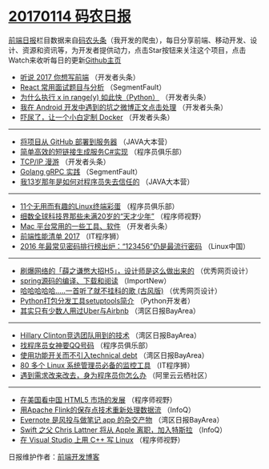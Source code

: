 # [20170114 码农日报](https://toutiao.qdkfweb.cn/date/2017/01/14)

[前端日报](https://qdkfweb.cn/c/news)栏目数据来自[码农头条](https://toutiao.qdkfweb.cn/)（我开发的爬虫），每日分享前端、移动开发、设计、资源和资讯等，为开发者提供动力，点击Star按钮来关注这个项目，点击Watch来收听每日的更新[Github主页](https://github.com/kujian/frontendDaily)
* [听说 2017 你想写前端](https://toutiao.qdkfweb.cn/21520.html) （开发者头条）
* [React 常用面试题目与分析](https://toutiao.qdkfweb.cn/21526.html) （SegmentFault）
* [为什么执行 x in range(y) 如此快（Python）](https://toutiao.qdkfweb.cn/21522.html) （开发者头条）
* [我在 Android 开发中遇到的坑之微博正文点击处理](https://toutiao.qdkfweb.cn/21517.html) （开发者头条）
* [吓尿了，让一个小白定制 Docker](https://toutiao.qdkfweb.cn/21523.html) （开发者头条）

***
* [将项目从 GitHub 部署到服务器](https://toutiao.qdkfweb.cn/21512.html) （JAVA大本营）
* [简单高效的短链接生成服务C#实现](https://toutiao.qdkfweb.cn/21515.html) （程序员俱乐部）
* [TCP/IP 漫游](https://toutiao.qdkfweb.cn/21519.html) （开发者头条）
* [Golang gRPC 实践](https://toutiao.qdkfweb.cn/21525.html) （SegmentFault）
* [我13岁那年是如何对程序员失去信任的](https://toutiao.qdkfweb.cn/21513.html) （JAVA大本营）

***
* [11个无用而有趣的Linux终端彩蛋](https://toutiao.qdkfweb.cn/21516.html) （程序员俱乐部）
* [细数全球科技界那些未满20岁的“天才少年”](https://toutiao.qdkfweb.cn/21528.html) （程序师视野）
* [Mac 平台常用的一些工具、软件](https://toutiao.qdkfweb.cn/21518.html) （开发者头条）
* [前端性能清单 2017](https://toutiao.qdkfweb.cn/21536.html) （IT程序狮）
* [2016 年最常见密码排行榜出炉：“123456”仍是最流行密码](https://toutiao.qdkfweb.cn/21498.html) （Linux中国）

***
* [刷爆网络的「薛之谦憋大招H5」，设计师是这么做出来的](https://toutiao.qdkfweb.cn/21541.html) （优秀网页设计）
* [spring源码的编译、下载和阅读](https://toutiao.qdkfweb.cn/21487.html) （ImportNew）
* [哈哈哈哈哈&#8230;..一首听了就不挂科的歌 (古风版)](https://toutiao.qdkfweb.cn/21539.html) （优秀网页设计）
* [Python打包分发工具setuptools简介](https://toutiao.qdkfweb.cn/21499.html) （Python开发者）
* [其实只有少数人用过Uber与Airbnb](https://toutiao.qdkfweb.cn/21490.html) （湾区日报BayArea）

***
* [Hillary Clinton竞选团队用到的技术](https://toutiao.qdkfweb.cn/21491.html) （湾区日报BayArea）
* [找程序员女神要QQ号码](https://toutiao.qdkfweb.cn/21514.html) （程序员俱乐部）
* [使用功能开关而不引入technical debt](https://toutiao.qdkfweb.cn/21493.html) （湾区日报BayArea）
* [80 多个 Linux 系统管理员必备的监控工具](https://toutiao.qdkfweb.cn/21537.html) （IT程序狮）
* [遇到需求改来改去，身为程序员你怎么办](https://toutiao.qdkfweb.cn/21572.html) （阿里云云栖社区）

***
* [在美国看中国 HTML5 市场的发展](https://toutiao.qdkfweb.cn/21527.html) （程序师视野）
* [用Apache Flink的保存点技术重新处理数据流](https://toutiao.qdkfweb.cn/21485.html) （InfoQ）
* [Evernote 是风投与做笔记 app 的杂交产物](https://toutiao.qdkfweb.cn/21496.html) （湾区日报BayArea）
* [Swift 之父 Chris Lattner 将从 Apple 离职，加入特斯拉](https://toutiao.qdkfweb.cn/21486.html) （InfoQ）
* [在 Visual Studio 上用 C++ 写 Linux](https://toutiao.qdkfweb.cn/21529.html) （程序师视野）

日报维护作者：[前端开发博客](https://qdkfweb.cn/) 
